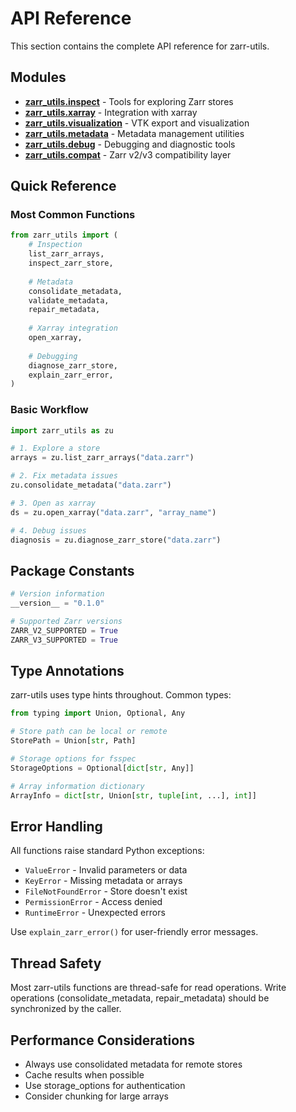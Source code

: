# API Reference

This section contains the complete API reference for zarr-utils.

## Modules

- [**zarr_utils.inspect**](inspect.md) - Tools for exploring Zarr stores
- [**zarr_utils.xarray**](xarray.md) - Integration with xarray
- [**zarr_utils.visualization**](visualization.md) - VTK export and visualization
- [**zarr_utils.metadata**](metadata.md) - Metadata management utilities
- [**zarr_utils.debug**](debug.md) - Debugging and diagnostic tools
- [**zarr_utils.compat**](compat.md) - Zarr v2/v3 compatibility layer

## Quick Reference

### Most Common Functions

```python
from zarr_utils import (
    # Inspection
    list_zarr_arrays,
    inspect_zarr_store,
    
    # Metadata
    consolidate_metadata,
    validate_metadata,
    repair_metadata,
    
    # Xarray integration
    open_xarray,
    
    # Debugging
    diagnose_zarr_store,
    explain_zarr_error,
)
```

### Basic Workflow

```python
import zarr_utils as zu

# 1. Explore a store
arrays = zu.list_zarr_arrays("data.zarr")

# 2. Fix metadata issues
zu.consolidate_metadata("data.zarr")

# 3. Open as xarray
ds = zu.open_xarray("data.zarr", "array_name")

# 4. Debug issues
diagnosis = zu.diagnose_zarr_store("data.zarr")
```

## Package Constants

```python
# Version information
__version__ = "0.1.0"

# Supported Zarr versions
ZARR_V2_SUPPORTED = True
ZARR_V3_SUPPORTED = True
```

## Type Annotations

zarr-utils uses type hints throughout. Common types:

```python
from typing import Union, Optional, Any

# Store path can be local or remote
StorePath = Union[str, Path]

# Storage options for fsspec
StorageOptions = Optional[dict[str, Any]]

# Array information dictionary
ArrayInfo = dict[str, Union[str, tuple[int, ...], int]]
```

## Error Handling

All functions raise standard Python exceptions:

- `ValueError` - Invalid parameters or data
- `KeyError` - Missing metadata or arrays
- `FileNotFoundError` - Store doesn't exist
- `PermissionError` - Access denied
- `RuntimeError` - Unexpected errors

Use `explain_zarr_error()` for user-friendly error messages.

## Thread Safety

Most zarr-utils functions are thread-safe for read operations. Write operations (consolidate_metadata, repair_metadata) should be synchronized by the caller.

## Performance Considerations

- Always use consolidated metadata for remote stores
- Cache results when possible
- Use storage_options for authentication
- Consider chunking for large arrays